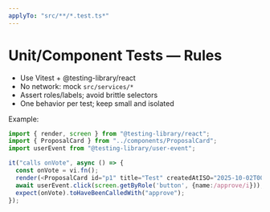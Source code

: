 ```yaml
---
applyTo: "src/**/*.test.ts*"
---
```


# Unit/Component Tests — Rules

- Use Vitest + @testing-library/react
- No network: mock `src/services/*`
- Assert roles/labels; avoid brittle selectors
- One behavior per test; keep small and isolated

Example:
```ts
import { render, screen } from "@testing-library/react";
import { ProposalCard } from "../components/ProposalCard";
import userEvent from "@testing-library/user-event";

it("calls onVote", async () => {
  const onVote = vi.fn();
  render(<ProposalCard id="p1" title="Test" createdAtISO="2025-10-02T00:00:00Z" tally={{approve:0,reject:0,abstain:0}} needsVote onVote={onVote}/>);
  await userEvent.click(screen.getByRole('button', {name:/approve/i}));
  expect(onVote).toHaveBeenCalledWith("approve");
});
```
